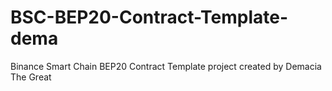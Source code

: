# BSC-BEP20-Contract-Template-dema
Binance Smart Chain BEP20 Contract Template project created by Demacia The Great

